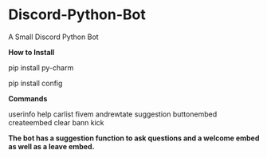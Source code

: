 # Discord-Python-Bot
A Small Discord Python Bot

**How to Install**

pip install py-charm

pip install config

**Commands**

userinfo
help
carlist
fivem
andrewtate
suggestion
buttonembed
createembed
clear
bann
kick

**The bot has a suggestion function to ask questions and a welcome embed as well as a leave embed.**
